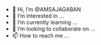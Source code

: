 - 👋 Hi, I’m @AMSAJAGABAN
- 👀 I’m interested in ...
- 🌱 I’m currently learning ...
- 💞️ I’m looking to collaborate on ...
- 📫 How to reach me ...

<!---
AMSAJAGABAN/AMSAJAGABAN is a ✨ special ✨ repository because its `README.md` (this file) appears on your GitHub profile.
You can click the Preview link to take a look at your changes.
--->
